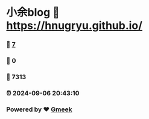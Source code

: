 # 小余blog :link: https://hnugryu.github.io/ 
### :page_facing_up: [7](https://hnugryu.github.io//tag.html) 
### :speech_balloon: 0 
### :hibiscus: 7313 
### :alarm_clock: 2024-09-06 20:43:10 
### Powered by :heart: [Gmeek](https://github.com/Meekdai/Gmeek)
